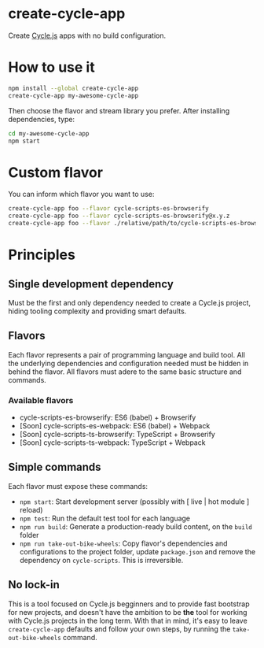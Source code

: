 
# create-cycle-app

Create [Cycle.js](https://cycle.js.org/) apps with no build configuration.

# How to use it

  ```sh
  npm install --global create-cycle-app
  create-cycle-app my-awesome-cycle-app
  ```

Then choose the flavor and stream library you prefer. After installing dependencies, type:

  ```sh
  cd my-awesome-cycle-app
  npm start
  ```

# Custom flavor

You can inform which flavor you want to use:

  ```sh
  create-cycle-app foo --flavor cycle-scripts-es-browserify
  create-cycle-app foo --flavor cycle-scripts-es-browserify@x.y.z
  create-cycle-app foo --flavor ./relative/path/to/cycle-scripts-es-browserify
  ```

# Principles

## Single development dependency

Must be the first and only dependency needed to create a Cycle.js project, hiding tooling complexity and providing smart defaults.

## Flavors

Each flavor represents a pair of programming language and build tool. All the underlying dependencies and configuration needed must be hidden in behind the flavor. All flavors must adere to the same basic structure and commands.

### Available flavors

- cycle-scripts-es-browserify: ES6 (babel) + Browserify
- [Soon] cycle-scripts-es-webpack: ES6 (babel) + Webpack
- [Soon] cycle-scripts-ts-browserify: TypeScript + Browserify
- [Soon] cycle-scripts-ts-webpack: TypeScript + Webpack

## Simple commands

Each flavor must expose these commands:

- `npm start`: Start development server (possibly with [ live | hot module ] reload)
- `npm test`: Run the default test tool for each language
- `npm run build`: Generate a production-ready build content, on the `build` folder
- `npm run take-out-bike-wheels`: Copy flavor's dependencies and configurations to the project folder, update `package.json` and remove the dependency on `cycle-scripts`. This is irreversible.

## No lock-in

This is a tool focused on Cycle.js begginners and to provide fast bootstrap for new projects, and doesn't have the ambition to be **the** tool for working with Cycle.js projects in the long term. With that in mind, it's easy to leave `create-cycle-app` defaults and follow your own steps, by running the `take-out-bike-wheels` command.
